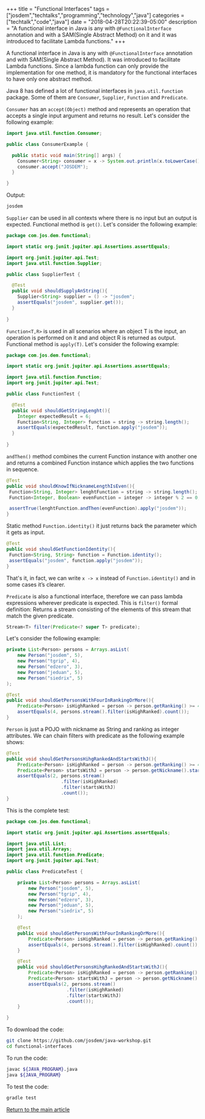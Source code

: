 +++
title =  "Functional Interfaces"
tags = ["josdem","techtalks","programming","technology","java"]
categories = ["techtalk","code","java"]
date = "2018-04-28T20:22:39-05:00"
description = "A functional interface in Java is any with `@FunctionalInterface` annotation and with a SAM(Single Abstract Method) on it and it was introduced to facilitate Lambda functions."
+++

A functional interface in Java is any with `@FunctionalInterface` annotation and with SAM(Single Abstract Method). It was introduced to facilitate Lambda functions. Since a lambda function can only provide the implementation for one method, it is mandatory for the functional interfaces to have only one abstract method.

Java 8 has defined a lot of functional interfaces in `java.util.function` package. Some of them are `Consumer`, `Supplier`, `Function` and `Predicate`. 

`Consumer` has an `accept(Object)` method and represents an operation that accepts a single input argument and returns no result. Let's consider the following example:

```java
import java.util.function.Consumer;

public class ConsumerExample {

  public static void main(String[] args) {		
    Consumer<String> consumer = x -> System.out.println(x.toLowerCase());
    consumer.accept("JOSDEM");
  }

}
```

Output:

```bash
josdem
```

`Supplier` can be used in all contexts where there is no input but an output is expected. Functional method is `get()`. Let's consider the following example:

```java
package com.jos.dem.functional;

import static org.junit.jupiter.api.Assertions.assertEquals;

import org.junit.jupiter.api.Test;
import java.util.function.Supplier;

public class SupplierTest {

  @Test
  public void shouldSupplyAnString(){
    Supplier<String> supplier = () -> "josdem";
    assertEquals("josdem", supplier.get());
  }
	
}
```

`Function<T,R>` is used in all scenarios where an object T is the input, an operation is performed on it and and object R is returned as output. Functional method is `apply(T)`. Let's consider the following example:

```java
package com.jos.dem.functional;

import static org.junit.jupiter.api.Assertions.assertEquals;

import java.util.function.Function;
import org.junit.jupiter.api.Test;

public class FunctionTest {

  @Test
  public void shouldGetStringLenght(){
    Integer expectedResult = 6;
    Function<String, Integer> function = string -> string.length();
    assertEquals(expectedResult, function.apply("josdem"));
  }
	
}
```

 `andThen()` method combines the current Function instance with another one and returns a combined Function instance which applies the two functions in sequence.

 ```java
@Test
public void shouldKnowIfNicknameLengthIsEven(){
  Function<String, Integer> lenghtFunction = string -> string.length();
  Function<Integer, Boolean> evenFunction = integer -> integer % 2 == 0;

  assertTrue(lenghtFunction.andThen(evenFunction).apply("josdem"));
}
 ```

 Static method `Function.identity()` it just returns back the parameter which it gets as input.

 ```java
 @Test
public void shouldGetFunctionIdentity(){
  Function<String, String> function = Function.identity();
  assertEquals("josdem", function.apply("josdem"));
}
 ```

 That's it, in fact, we can write `x -> x` instead of `Function.identity()` and in some cases it’s clearer.


`Predicate` is also a functional interface, therefore we can pass lambda expressions wherever predicate is expected. This is `filter()` formal definition: Returns a stream consisting of the elements of this stream that match the given predicate.

```java
Stream<T> filter(Predicate<? super T> predicate);
```

Let's consider the following example:

```java
private List<Person> persons = Arrays.asList(
	new Person("josdem", 5), 
	new Person("tgrip", 4), 
	new Person("edzero", 3), 
	new Person("jeduan", 5), 
	new Person("siedrix", 5)
);

@Test
public void shouldGetPersonsWithFourInRankingOrMore(){
	Predicate<Person> isHighRanked = person -> person.getRanking() >= 4;
	assertEquals(4, persons.stream().filter(isHighRanked).count());
}
```

`Person` is just a POJO with nickname as String and ranking as integer attributes. We can chain filters with predicate as the following example shows:

```java
@Test
public void shouldGetPersonsHihgRankedAndStartsWithJ(){
	Predicate<Person> isHighRanked = person -> person.getRanking() >= 4;
	Predicate<Person> startsWithJ = person -> person.getNickname().startsWith("j");
	assertEquals(2, persons.stream()
                    .filter(isHighRanked)
                    .filter(startsWithJ)
                    .count());
}
```

This is the complete test:

```java
package com.jos.dem.functional;

import static org.junit.jupiter.api.Assertions.assertEquals;

import java.util.List;
import java.util.Arrays;
import java.util.function.Predicate;
import org.junit.jupiter.api.Test;

public class PredicateTest {

	private List<Person> persons = Arrays.asList(
		new Person("josdem", 5), 
		new Person("tgrip", 4), 
		new Person("edzero", 3), 
		new Person("jeduan", 5), 
		new Person("siedrix", 5)
	);

	@Test
	public void shouldGetPersonsWithFourInRankingOrMore(){
		Predicate<Person> isHighRanked = person -> person.getRanking() >= 4;
		assertEquals(4, persons.stream().filter(isHighRanked).count());
	}

	@Test
	public void shouldGetPersonsHihgRankedAndStartsWithJ(){
		Predicate<Person> isHighRanked = person -> person.getRanking() >= 4;
		Predicate<Person> startsWithJ = person -> person.getNickname().startsWith("j");
		assertEquals(2, persons.stream()
                      .filter(isHighRanked)
                      .filter(startsWithJ)
                      .count());
	}

}
```


To download the code:

```bash
git clone https://github.com/josdem/java-workshop.git
cd functional-interfaces
```

To run the code:

```bash
javac ${JAVA_PROGRAM}.java
java ${JAVA_PROGRAM}
```

To test the code:

```bash
gradle test
```

[Return to the main article](/techtalk/java)